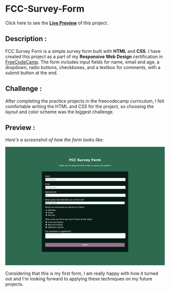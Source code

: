 # FCC-Survey-Form

Click here to see the **[Live Preview](https://codepen.io/GowriPriyankaM/full/WNYopPw)** of this project.

## Description :

FCC Survey Form is a simple survey form built with **HTML** and **CSS**. I have created this project as a part of my **Responsive Web Design** certification in 
[FreeCodeCamp](https://www.freecodecamp.org/). 
The form includes input fields for name, email and age, a dropdown, radio buttons, checkboxes, and a textbox for comments, with a submit button at the end.

## Challenge :

After completing the practice projects in the freecodecamp curriculum, I felt comfortable writing the HTML and CSS for the project, so choosing the layout and color scheme was the biggest challenge.

## Preview :

*Here's a screenshot of how the form looks like:*

![screenshot of survey form](https://github.com/GowriPriyankaM/FCC-Survey-Form/blob/main/Survey%20Form%20Preview.png)

Considering that this is my first form, I am really happy with how it turned out and I'm looking forward to applying these techniques on my future projects.
